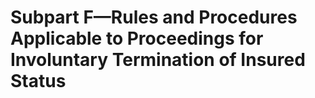 # Subpart F—Rules and Procedures Applicable to Proceedings for Involuntary Termination of Insured Status

